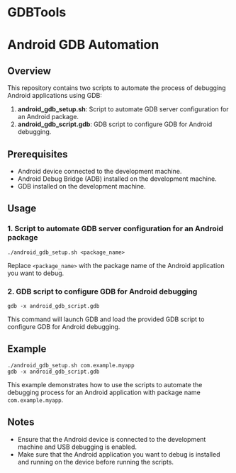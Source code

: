 # GDBTools

# Android GDB Automation

## Overview
This repository contains two scripts to automate the process of debugging Android applications using GDB:

1. **android_gdb_setup.sh**: Script to automate GDB server configuration for an Android package.
2. **android_gdb_script.gdb**: GDB script to configure GDB for Android debugging.

## Prerequisites
- Android device connected to the development machine.
- Android Debug Bridge (ADB) installed on the development machine.
- GDB installed on the development machine.

## Usage

### 1. Script to automate GDB server configuration for an Android package
```
./android_gdb_setup.sh <package_name>
```
Replace `<package_name>` with the package name of the Android application you want to debug.

### 2. GDB script to configure GDB for Android debugging
```
gdb -x android_gdb_script.gdb
```
This command will launch GDB and load the provided GDB script to configure GDB for Android debugging.

## Example
```
./android_gdb_setup.sh com.example.myapp
gdb -x android_gdb_script.gdb
```
This example demonstrates how to use the scripts to automate the debugging process for an Android application with package name `com.example.myapp`.

## Notes
- Ensure that the Android device is connected to the development machine and USB debugging is enabled.
- Make sure that the Android application you want to debug is installed and running on the device before running the scripts.
